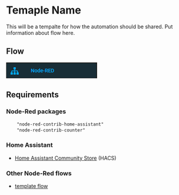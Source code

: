 # Temaple Name

This will be a tempalte for how the automation should be shared. Put information about flow here.

## Flow

![Example image](./node-red.png)


## Requirements

### Node-Red packages

        "node-red-contrib-home-assistant"
        "node-red-contrib-counter"

### Home Assistant

- [Home Assistant Community Store](https://hacs.xyz/) (HACS)

### Other Node-Red flows

- [template flow](./../template/)
